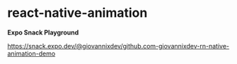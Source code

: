 # react-native-animation

**Expo Snack Playground**

https://snack.expo.dev/@giovannixdev/github.com-giovannixdev-rn-native-animation-demo
